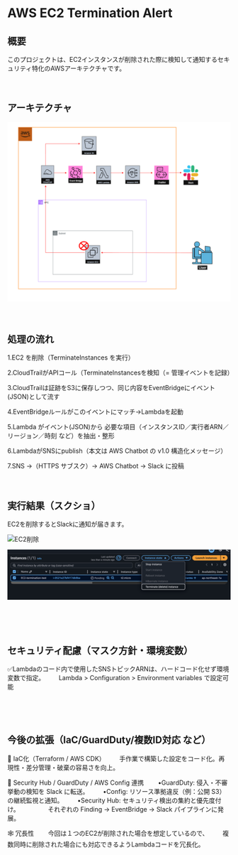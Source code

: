 # AWS EC2 Termination Alert

## 概要
このプロジェクトは、EC2インスタンスが削除された際に検知して通知するセキュリティ特化のAWSアーキテクチャです。<br><br><br>
    

## アーキテクチャ
![EC2 Termination Alert Architecture](./images/EC2-termination-architecture.png)　　<br><br><br>


  
## 処理の流れ
1.EC2 を削除（TerminateInstances を実行）

2.CloudTrailがAPIコール（TerminateInstancesを検知（= 管理イベントを記録）

3.CloudTrailは証跡をS3に保存しつつ、同じ内容をEventBridgeにイベント(JSON)として流す

4.EventBridgeルールがこのイベントにマッチ→Lambdaを起動

5.Lambda がイベント(JSON)から 必要な項目（インスタンスID／実行者ARN／リージョン／時刻 など）を抽出・整形

6.LambdaがSNSにpublish（本文は AWS Chatbot の v1.0 構造化メッセージ）

7.SNS →（HTTPS サブスク）→ AWS Chatbot → Slack に投稿
<br><br><br>

  
## 実行結果（スクショ）

EC2を削除するとSlackに通知が届きます。

![EC2削除](./images/execution_result1.png)

![通知結果](./images/execution_result2.png)


<br><br><br>
## セキュリティ配慮（マスク方針・環境変数）
✅Lambdaのコード内で使用したSNSトピックARNは、ハードコード化せず環境変数で指定。
　　Lambda > Configuration > Environment variables で設定可能



<br><br><br>
## 今後の拡張（IaC/GuardDuty/複数ID対応 など）
📝 IaC化（Terraform / AWS CDK）
　　手作業で構築した設定をコード化。再現性・差分管理・破棄の容易さを向上。

🔐 Security Hub / GuardDuty / AWS Config 連携
　　•GuardDuty: 侵入・不審挙動の検知を Slack に転送。
　　•Config: リソース準拠違反（例：公開 S3）の継続監視と通知。
　　•Security Hub: セキュリティ検出の集約と優先度付け。
　　
　　それぞれの Finding → EventBridge → Slack パイプラインに発展。

🕸️ 冗長性
　　今回は１つのEC2が削除された場合を想定しているので、
　　複数同時に削除された場合にも対応できるようLambdaコードを冗長化。
